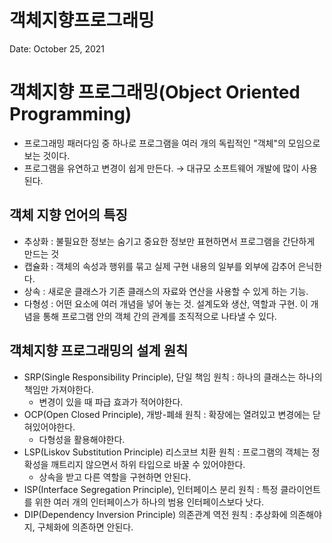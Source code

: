 # 객체지향프로그래밍

Date: October 25, 2021

# 객체지향 프로그래밍(Object Oriented Programming)

- 프로그래밍 패러다임 중 하나로 프로그램을 여러 개의 독립적인 "객체"의 모임으로 보는 것이다.
- 프로그램을 유연하고 변경이 쉽게 만든다. → 대규모 소프트웨어 개발에 많이 사용된다.

## 객체 지향 언어의 특징

- 추상화 : 불필요한 정보는 숨기고 중요한 정보만 표현하면서 프로그램을 간단하게 만드는 것
- 캡슐화 : 객체의 속성과 행위를 묶고 실제 구현 내용의 일부를 외부에 감추어 은닉한다.
- 상속 : 새로운 클래스가 기존 클래스의 자료와 연산을 사용할 수 있게 하는 기능.
- 다형성 : 어떤 요소에 여러 개념을 넣어 놓는 것. 설계도와 생산, 역할과 구현. 이 개념을 통해 프로그램 안의 객체 간의 관계를 조직적으로 나타낼 수 있다.

## 객체지향 프로그래밍의 설계 원칙

- SRP(Single Responsibility Principle), 단일 책임 원칙 : 하나의 클래스는 하나의 책임만 가져야한다.
    - 변경이 있을 때 파급 효과가 적어야한다.
- OCP(Open Closed Principle), 개방-폐쇄 원칙 : 확장에는 열려있고 변경에는 닫혀있어야한다.
    - 다형성을 활용해야한다.
- LSP(Liskov Substitution Principle) 리스코브 치환 원칙 : 프로그램의 객체는 정확성을 깨트리지 않으면서 하위 타입으로 바꿀 수 있어야한다.
    - 상속을 받고 다른 역할을 구현하면 안된다.
- ISP(Interface Segregation Principle), 인터페이스 분리 원칙 : 특정 클라이언트를 위한 여러 개의 인터페이스가 하나의 범용 인터페이스보다 낫다.
- DIP(Dependency Inversion Principle) 의존관계 역전 원칙 :  추상화에 의존해야지, 구체화에 의존하면 안된다.